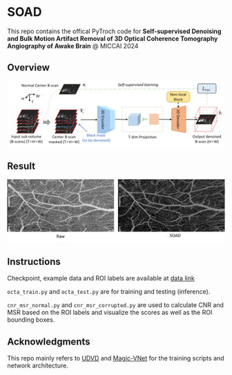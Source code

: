 # SOAD

This repo contains the offical PyTroch code for **Self-supervised Denoising and Bulk Motion Artifact Removal of 3D Optical Coherence Tomography Angiography of Awake Brain** @ MICCAI 2024

## Overview
<img title="Overview" alt="Overview" src="figures/pipeline.png">

## Result
<img title="Result" alt="Result" src="figures/result.png">

## Instructions

Checkpoint, example data and ROI labels are available at [data link](https://drive.google.com/drive/folders/1DhTWe1PzyWxY3p6A0ZCokx7ilZk2UTm5?usp=sharing) 

`octa_train.py` and `octa_test.py` are for training and testing (inference).

`cnr_msr_normal.py` and `cnr_msr_corrupted.py` are used to calculate CNR and MSR based on the ROI labels and visualize the scores as well as the ROI bounding boxes.

## Acknowledgments

This repo mainly refers to [UDVD](https://github.com/sreyas-mohan/udvd) and [Magic-VNet](https://github.com/Hsuxu/Magic-VNet) for the training scripts and network architecture.